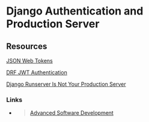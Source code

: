 # Django Authentication and Production Server



## Resources

[JSON Web Tokens](https://jwt.io/introduction/)

[DRF JWT Authentication](https://simpleisbetterthancomplex.com/tutorial/2018/12/19/how-to-use-jwt-authentication-with-django-rest-framework.html)

[Django Runserver Is Not Your Production Server](https://vsupalov.com/django-runserver-in-production/)

### Links

- >[Advanced Software Development](README.md)
